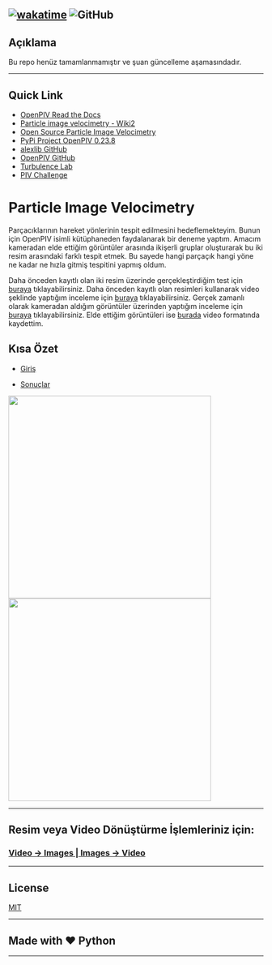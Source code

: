 [![wakatime](https://wakatime.com/badge/github/hakanceran64/Particle-Image-Velocimetry.svg)](https://wakatime.com/badge/github/hakanceran64/Particle-Image-Velocimetry)
![GitHub](https://img.shields.io/github/license/hakanceran64/Particle-Image-Velocimetry)
---

## Açıklama

Bu repo henüz tamamlanmamıştır ve şuan güncelleme aşamasındadır.

---

## Quick Link

- [OpenPIV Read the Docs](https://openpiv.readthedocs.io/en/latest/index.html)
- [Particle image velocimetry - Wiki2](https://wiki2.org/en/Particle_image_velocimetry)
- [Open Source Particle Image Velocimetry](http://www.openpiv.net/)
- [PyPi Project OpenPIV 0.23.8](https://pypi.org/project/OpenPIV/)
- [alexlib GitHub ](https://github.com/alexlib/openpiv-python)
- [OpenPIV GitHub](https://github.com/OpenPIV)
- [Turbulence Lab](https://www.turbulencelab.sites.tau.ac.il/)
- [PIV Challenge](https://www.pivchallenge.org/)

# Particle Image Velocimetry

Parçacıklarının hareket yönlerinin tespit edilmesini hedeflemekteyim. Bunun için OpenPIV isimli kütüphaneden faydalanarak bir deneme yaptım. Amacım kameradan elde ettiğim görüntüler arasında ikişerli gruplar oluşturarak bu iki resim arasındaki farklı tespit etmek. Bu sayede hangi parçaçık hangi yöne ne kadar ne hızla gitmiş tespitini yapmış oldum.

Daha önceden kayıtlı olan iki resim üzerinde gerçekleştirdiğim test için [buraya](./main.ipynb) tıklayabilirsiniz.
Daha önceden kayıtlı olan resimleri kullanarak video şeklinde yaptığım inceleme için [buraya](./localPIV.py) tıklayabilirsiniz.
Gerçek zamanlı olarak kameradan aldığım görüntüler üzerinden yaptığım inceleme için [buraya](#) tıklayabilirsiniz.
Elde ettiğim görüntüleri ise [burada](./result_view.py) video formatında kaydettim.

## Kısa Özet

- [Giriş](#)

- [Sonuçlar](#)

<img src="./test_images/a_frame/c000a.bmp" width="400"> <br /> <img src="./result/img_0.bmp" width="400">

---

## Resim veya Video Dönüştürme İşlemleriniz için:

### [Video -> Images | Images -> Video](./img_video/README.md)

---

## License
[MIT](LICENSE)

---

## Made with ❤️ Python

---
